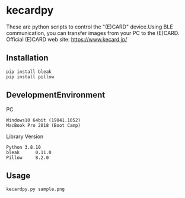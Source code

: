 # kecardpy

These are python scripts to control the "(E)CARD" device.Using BLE communication, you can transfer images from your PC to the (E)CARD.  
Official (E)CARD web site: https://www.kecard.jp/  

## Installation
```
pip install bleak
pip install pillow
```

## DevelopmentEnvironment

PC
```
Windows10 64bit (19041.1052)
MacBook Pro 2018 (Boot Camp)
```

Library Version
```
Python 3.8.10
bleak      0.11.0
Pillow     8.2.0
```

## Usage
```
kecardpy.py sample.png
```

